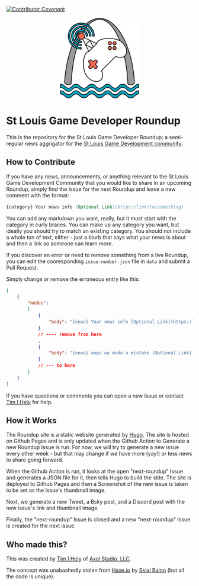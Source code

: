 [![Contributor Covenant](https://img.shields.io/badge/Contributor%20Covenant-2.1-4baaaa.svg)](CODE_OF_CONDUCT.md)

<p align="center">
    <img src="assets/images/stlgdru-logo.svg" alt="St Louis Game Developer Roundup Logo" width=220 height=220 />
</p>

# St Louis Game Developer Roundup

This is the repository for the St Louis Game Developer Roundup: a semi-regular news aggrigator for the [St Louis Game Development community](http://stlgamedev.com/).

## How to Contribute

If you have any news, announcements, or anything relevant to the St Louis Game Development Community that you would like to share in an upcoming Roundup, simply find the Issue for the next Roundup and leave a new comment with the format:

```md
{category} Your news info [Optional Link](https:/link/to/something)
```

You can add any markdown you want, really, but it *must* start with the category in curly braces. You can make up any category you want, but ideally you should try to match an existing category.
You should not include a whole ton of text, either - just a blurb that says what your news is about and then a link so someone can learn more.

If you discover an error or need to remove something from a live Roundup, you can edit the cooresponding `issue-number.json` file in `data` and submit a Pull Request. 

Simply change or remove the erroneous entry like this:

```json
[
    {
        "nodes":
        [
            {
                "body": "{news} Your news info [Optional Link](https:/link/to/something)",
            }
            // ---- remove from here
            ,
            {
                "body": "{news} oops we made a mistake [Optional Link](https:/link/to/something)",
            }
            // --- to here
        ]
    }
]
```

If you have questions or comments you can open a new Issue or contact [Tim I Hely](mailto:tim@axolstudio.com) for help.

## How it Works

The Roundup site is a static website generated by [Hugo](https://gohugo.io/). The site is hosted on Github Pages and is only updated when the Github Action to Generate a new Roundup Issue is run.
For now, we will try to generate a new issue every other week - but that may change if we have more (yay!) or less news to share going forward.

When the Github Action is run, it looks at the open "next-roundup" Issue and generates a JSON file for it, then tells Hugo to build the stite. The site is deployed to Github Pages and then a Screenshot of the new issue is taken to be set as the Issue's thumbnail image.

Next, we generate a new Tweet, a Bsky post, and a Discord post with the new issue's link and thumbnail image.

Finally, the "next-roundup" Issue is closed and a new "next-roundup" Issue is created for the next issue.

## Who made this?

This was created by [Tim I Hely](https://github.com/SeiferTim) of [Axol Studio, LLC](https://axolstudio.com/).

The concept was unabashedly stolen from [Haxe.io](https://haxe.io/) by [Skial Bainn](https://twitter.com/skial) (but all the code is unique).
